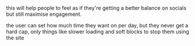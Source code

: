 <an idea for a social media that optimises for user return rate and minimising user time spent>
this will help people to feel as if they're getting a better balance on socials
but still maximise engagement.

the user can set how much time they want on per day, but they never get a hard cap, only things like slower loading and soft blocks to stop them using the site

